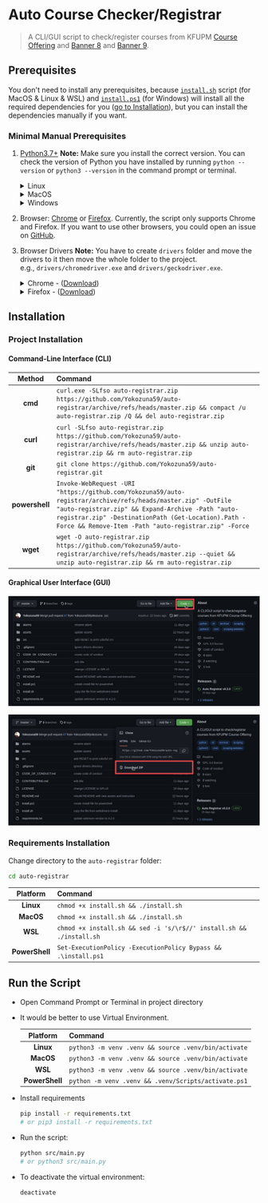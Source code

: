# Auto Course Checker/Registrar

> A CLI/GUI script to check/register courses from KFUPM [Course Offering] and
> [Banner 8] and [Banner 9].

## Prerequisites

You don't need to install any prerequisites, because [`install.sh`](install.sh)
script (for MacOS & Linux & WSL) and [`install.ps1`](install.ps1) (for Windows)
will install all the required dependencies for you
([go to Installation](#installation)), but you can install the dependencies
manually if you want.

### Minimal Manual Prerequisites

1. [Python3.7+](https://www.python.org/downloads/)
    **Note:** Make sure you install the correct version. You can check the
    version of Python you have installed by running `python --version` or
    `python3 --version` in the command prompt or terminal.

    <details close>
    <summary>Linux</summary>
    <table>
        <tr>
            <td><strong>Package Manager</strong></td>
            <td><strong>Distributions</strong></td>
            <td><strong>Command</strong></td>
            <strong></strong>
        </tr>
        <tr>
            <td>apk</td>
            <td>Alpine Linux</td>
            <td><code>sudo apk add --no-cache python3 py3-pip</code></td>
        </tr>
        <tr>
            <td>apt-get</td>
            <td>Debian, Ubuntu, Kali... etc</td>
            <td><code>sudo apt-get install python3 python3-pip</code></td>
        </tr>
        <tr>
            <td>dnf</td>
            <td>CentOS, Fedora, Oracle Linux... etc</td>
            <td><code>sudo dnf install python3 python3-pip</code></td>
        </tr>
        <tr>
            <td>pacman</td>
            <td>Arch Linux, Manjaro, Antergos... etc</td>
            <td><code>sudo pacman -S python python-pip</code></td>
        </tr>
        <tr>
            <td>yum</td>
            <td>CentOS, Fedora, Oracle Linux... etc</td>
            <td><code>sudo yum install python3 python3-pip</code></td>
        </tr>
        <tr>
            <td>zypper</td>
            <td>openSUSE, SUSE Linux... etc</td>
            <td><code>sudo zypper install python3 python3-pip</code></td>
        </tr>
    </table>
    </details>

    <details close>
    <summary>MacOS</summary>
    <table>
        <tr>
            <td><strong>Method</strong></td>
            <td><strong>Command</strong></td>
        </tr>
        <tr>
            <td>Official Python Website</td>
            <td>
                <a href="https://www.python.org/downloads/macos">
                    https://www.python.org/downloads/macos/
                </a>
            </td>
        </tr>
        <tr>
            <td>brew</td>
            <td><code>brew install python</code></td>
        </tr>
        <tr>
            <td>MacPorts</td>
            <td><code>sudo port install python310</code></td>
        </tr>
    </table>
    </details>

    <details close>
    <summary>Windows</summary>
    <ul>
        <li>From the official
            <a href="https://www.python.org/downloads/windows/">
            Python website</a>
        <p><strong>Note:</strong> Make sure to select this option while
        installing from official website:<br>
        <img src="assets/windows-python-path.png" alt="windows-python-path"></p>
        </li>
        <li>
            Using <a href="https://www.msys2.org/">MSYS2</a>: <code>pacman -S
            python3 python3-pip</code>
        </li>
        <li>Using
            <a href="https://docs.microsoft.com/en-us/windows/wsl/">WSL:</a>
            <table>
                <tr>
                    <td><strong>Package Manager</strong></td>
                    <td><strong>Distributions</strong></td>
                    <td><strong>Command</strong></td>
                    <strong></strong>
                </tr>
                <tr>
                    <td>apk</td>
                    <td>Alpine Linux</td>
                    <td>
                        <code>sudo apk add --no-cache python3 py3-pip</code>
                    </td>
                </tr>
                <tr>
                    <td>apt-get</td>
                    <td>Debian, Ubuntu, Kali... etc</td>
                    <td>
                        <code>sudo apt-get install python3 python3-pip</code>
                    </td>
                </tr>
                <tr>
                    <td>dnf</td>
                    <td>CentOS, Fedora, Oracle Linux... etc</td>
                    <td><code>sudo dnf install python3 python3-pip</code></td>
                </tr>
                <tr>
                    <td>pacman</td>
                    <td>Arch Linux, Manjaro, Antergos... etc</td>
                    <td><code>sudo pacman -S python python-pip</code></td>
                </tr>
                <tr>
                    <td>yum</td>
                    <td>CentOS, Fedora, Oracle Linux... etc</td>
                    <td><code>sudo yum install python3 python3-pip</code></td>
                </tr>
                <tr>
                    <td>zypper</td>
                    <td>openSUSE, SUSE Linux... etc</td>
                    <td>
                        <code>sudo zypper install python3 python3-pip</code>
                    </td>
                </tr>
            </table>
        </li>
    </ul>
    </details>

2. Browser: [Chrome] or [Firefox].
    Currently, the script only supports Chrome and Firefox. If you want to use
    other browsers, you could open an issue on [GitHub][GitHub Issue].

3. Browser Drivers
    **Note:** You have to create `drivers` folder and move the drivers to it
    then move the whole folder to the project.<br>
    e.g., `drivers/chromedriver.exe` and `drivers/geckodriver.exe`.

    <details close>
    <summary>Chrome -
    (<a href="https://chromedriver.chromium.org/downloads">Download</a>)
    </summary>
        <p><strong>Note:</strong> Make sure you install the correct version. You
        can find the version of your chrome browser by searching
        <code>chrome://settings/help</code> in your chrome browser.</p>
        <img src="assets/chrome-version.png" alt="chrome-version">
    </details>

    <!-- markdownlint-disable MD013 -->

    <details close>
    <summary>Firefox -
    (<a href="https://github.com/mozilla/geckodriver/releases/latest">Download</a>)
    </summary>
        <p><strong>Note:</strong> Make sure you install the correct version. You
        can find the version of your firefox browser by searching
        <code>about:preferences#general</code> in your firefox browser and
        scroll down until you found <code>Firefox Updates</code>.</p>
        <img src="assets/firefox-version.png" alt="firefox-version"><br>
        <p>You can check what version works with your firefox driver through
        this website:
        <a href="https://firefox-source-docs.mozilla.org/testing/geckodriver/Support.html">
        https://firefox-source-docs.mozilla.org/testing/geckodriver/Support.html
            </a>
        </p>
    </details>

## Installation

### Project Installation

#### Command-Line Interface (CLI)

| Method | Command |
|:------:|:--------|
| **cmd** | `curl.exe -SLfso auto-registrar.zip https://github.com/Yokozuna59/auto-registrar/archive/refs/heads/master.zip && compact /u auto-registrar.zip /Q && del auto-registrar.zip` |
| **curl** | `curl -SLfso auto-registrar.zip https://github.com/Yokozuna59/auto-registrar/archive/refs/heads/master.zip && unzip auto-registrar.zip && rm auto-registrar.zip` |
| **git** | `git clone https://github.com/Yokozuna59/auto-registrar.git` |
| **powershell** | `Invoke-WebRequest -URI "https://github.com/Yokozuna59/auto-registrar/archive/refs/heads/master.zip" -OutFile "auto-registrar.zip" && Expand-Archive -Path "auto-registrar.zip" -DestinationPath (Get-Location).Path -Force && Remove-Item -Path "auto-registrar.zip" -Force` |
| **wget** | `wget -O auto-registrar.zip https://github.com/Yokozuna59/auto-registrar/archive/refs/heads/master.zip --quiet && unzip auto-registrar.zip && rm auto-registrar.zip` |

#### Graphical User Interface (GUI)

![click-code-button](assets/click-code-button.png)

![click-download-button](assets/click-download-button.png)

### Requirements Installation

Change directory to the `auto-registrar` folder:

```bash
cd auto-registrar
```

| Platform | Command |
|:----------------:|:-------------------------------|
| **Linux** | `chmod +x install.sh && ./install.sh` |
| **MacOS** | `chmod +x install.sh && ./install.sh` |
| **WSL**   | `chmod +x install.sh && sed -i 's/\r$//' install.sh && ./install.sh` |
| **PowerShell** | `Set-ExecutionPolicy -ExecutionPolicy Bypass && .\install.ps1` |

## Run the Script

- Open Command Prompt or Terminal in project directory

- It would be better to use Virtual Environment.

    | Platform | Command |
    |:----------------:|:-------------------------------|
    | **Linux** | `python3 -m venv .venv && source .venv/bin/activate` |
    | **MacOS** | `python3 -m venv .venv && source .venv/bin/activate` |
    | **WSL**   | `python3 -m venv .venv && source .venv/bin/activate` |
    | **PowerShell** | `python -m venv .venv && .venv/Scripts/activate.ps1` |

- Install requirements

    ```bash
    pip install -r requirements.txt
    # or pip3 install -r requirements.txt
    ```

- Run the script:

    ```bash
    python src/main.py
    # or python3 src/main.py
    ```

- To deactivate the virtual environment:

    ```bash
    deactivate
    ```

<!-- markdownlint-disable MD013 -->

[Course Offering]: https:/registrar.kfupm.edu.sa/courses-classes/course-offering/
[Banner 8]: https://banner8-ssb.kfupm.edu.sa/PROD9/twbksite.P_DispSiteMap?menu_name_in=bmenu.P_MainMnu&depth_in=2&columns_in=3
[Banner 9]: https://banner9-registration.kfupm.edu.sa/StudentRegistrationSsb/ssb/registration/registration
[Chrome]: https://www.google.com/chrome/
[Firefox]: https://www.mozilla.org/en-US/firefox/new/
[GitHub Issue]: https://github.com/Yokozuna59/auto-registrar/issues
